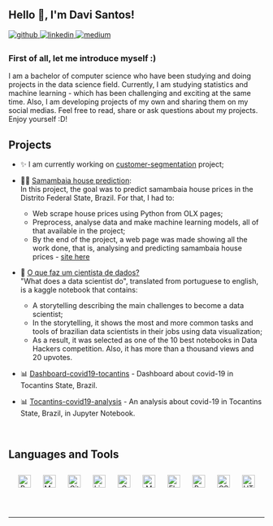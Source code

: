 ## Hello 👋, I'm Davi Santos!  
  

<a href="https://github.com/davi-santos" target="_blank">
<img src=https://img.shields.io/badge/github-%2324292e.svg?&style=for-the-badge&logo=github&logoColor=white alt=github style="margin-bottom: 5px;" />
</a>
<a href="https://linkedin.com/in/davi-datascientist" target="_blank">
<img src=https://img.shields.io/badge/linkedin-%231E77B5.svg?&style=for-the-badge&logo=linkedin&logoColor=white alt=linkedin style="margin-bottom: 5px;" />
</a>
<a href="https://medium.com/@uft.davi" target="_blank">
<img src=https://img.shields.io/badge/medium-%23292929.svg?&style=for-the-badge&logo=medium&logoColor=white alt=medium style="margin-bottom: 5px;" />
</a>  
  



### First of all, let me introduce myself :)  
I am a bachelor of computer science who have been studying and doing projects in the data science field. Currently, I am studying statistics and machine learning - which has been challenging and exciting at the same time. Also, I am developing projects of my own and sharing them on my social medias. Feel free to read, share or ask questions about my projects. Enjoy yourself :D!  


## Projects  

- :sparkles: I am currently working on [customer-segmentation](https://github.com/davi-santos/customer-segmentation) project;

- :man_health_worker: [Samambaia house prediction](https://github.com/davi-santos/samambaia-house-prediction): <br>
    In this project, the goal was to predict samambaia house prices in the Distrito Federal State, Brazil. For that, I had to:
    - Web scrape house prices using Python from OLX pages;
    - Preprocess, analyse data and make machine learning models, all of that available in the project;
    - By the end of the project, a web page was made showing all the work done, that is, analysing and predicting samambaia house prices - [site here](https://www.linkedin.com/posts/davi-datascientist_dataapp-python-plotly-ugcPost-7037170915603828736-8th6?utm_source=share&utm_medium=member_desktop)

- 🔭 [O que faz um cientista de dados?](https://www.kaggle.com/code/daviribeirodossantos/o-que-faz-um-cientista-de-dados) <br>
     "What does a data scientist do", translated from portuguese to english, is a kaggle notebook that contains: <br>
     - A storytelling describing the main challenges to become a data scientist;
     - In the storytelling, it shows the most and more common tasks and tools of brazilian data scientists in their jobs using data visualization;
     - As a result, it was selected as one of the 10 best notebooks in Data Hackers competition. Also, it has more than a thousand views and 20 upvotes.

- 📊 [Dashboard-covid19-tocantins](https://github.com/davi-santos/dashboard-covid19-tocantins) - Dashboard about covid-19 in Tocantins State, Brazil.
  
- 📊 [Tocantins-covid19-analysis](https://github.com/davi-santos/Tocantins-covid19-analysis) - An analysis about covid-19 in Tocantins State, Brazil, in Jupyter Notebook.

<br/>  


## Languages and Tools  
<div align="center">
<a href="https://www.python.org/" target="_blank"><img style="margin: 10px" src="https://profilinator.rishav.dev/skills-assets/python-original.svg" alt="Python" height="25" /></a>
<a href="https://www.mysql.com/" target="_blank"><img style="margin: 10px" src="https://profilinator.rishav.dev/skills-assets/mysql-original-wordmark.svg" alt="MySQL" height="25" /></a>
<a href="https://github.com/" target="_blank"><img style="margin: 10px" src="https://profilinator.rishav.dev/skills-assets/git-scm-icon.svg" alt="Git" height="25" /></a>
<a href="https://www.linux.org/" target="_blank"><img style="margin: 10px" src="https://profilinator.rishav.dev/skills-assets/linux-original.svg" alt="Linux" height="25" /></a>
<a href="https://www.cprogramming.com/" target="_blank"><img style="margin: 10px" src="https://profilinator.rishav.dev/skills-assets/c-original.svg" alt="C" height="25" /></a>
<a href="https://www.mongodb.com/" target="_blank"><img style="margin: 10px" src="https://profilinator.rishav.dev/skills-assets/mongodb-original-wordmark.svg" alt="MongoDB" height="25" /></a>
<a href="https://flask.palletsprojects.com/" target="_blank"><img style="margin: 10px" src="https://profilinator.rishav.dev/skills-assets/flask.png" alt="Flask" height="25" /></a>
<a href="https://www.gnu.org/software/bash/" target="_blank"><img style="margin: 10px" src="https://profilinator.rishav.dev/skills-assets/gnu_bash-icon.svg" alt="Bash" height="25" /></a>
<a href="https://www.w3schools.com/css/" target="_blank"><img style="margin: 10px" src="https://profilinator.rishav.dev/skills-assets/css3-original-wordmark.svg" alt="CSS3" height="25" /></a>
<a href="https://en.wikipedia.org/wiki/HTML5" target="_blank"><img style="margin: 10px" src="https://profilinator.rishav.dev/skills-assets/html5-original-wordmark.svg" alt="HTML5" height="25" /></a>  
  
</div>  

<br/>  


<br />

----

<!--
**davi-santos/davi-santos** is a ✨ _special_ ✨ repository because its `README.md` (this file) appears on your GitHub profile.

Here are some ideas to get you started:

- 🔭 I’m currently working on ...
- 🌱 I’m currently learning ...
- 👯 I’m looking to collaborate on ...
- 🤔 I’m looking for help with ...
- 💬 Ask me about ...
- 📫 How to reach me: ...
- 😄 Pronouns: ...
- ⚡ Fun fact: ...
-->
